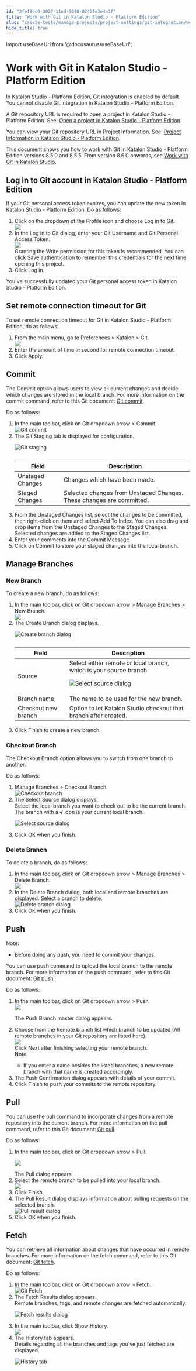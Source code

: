 ```yaml
---
id: "2fef8ec0-3027-11ed-9930-0242fe3e4a3f"
title: "Work with Git in Katalon Studio - Platform Edition"
slug: "create-tests/manage-projects/project-settings/git-integration/work-with-git-in-katalon-studio---platform-edition"
hide_title: true
---
```

import useBaseUrl from '@docusaurus/useBaseUrl';


# <a id="id-23ce7549" class="anchor_top_offset"/><a id="ariaid-title1" class="anchor_top_offset"/>Work with Git in <span xmlns="http://www.w3.org/1999/xhtml" className="ph">Katalon Studio - Platform Edition</span> 

<p xmlns="http://www.w3.org/1999/xhtml" className="p">In <span className="ph">Katalon Studio - Platform Edition</span>, Git integration is enabled by default. You cannot disable Git integration in <span className="ph">Katalon Studio - Platform Edition</span>.</p> 
<p xmlns="http://www.w3.org/1999/xhtml" className="p">A Git repository URL is required to open a project in <span className="ph">Katalon Studio - Platform Edition</span>. See: <a className="xref" href="/create-tests/manage-projects/manage-test-projects/open-a-test-project-in-katalon-studio---platform-edition#task-8931">Open a project in Katalon Studio - Platform Edition</a>.</p> 
<p xmlns="http://www.w3.org/1999/xhtml" className="p">You can view your Git repository URL in <span className="ph uicontrol">Project Information</span>. See: <a className="xref" href="/create-tests/manage-projects/project-settings/view-and-edit-your-project-information-in-katalon-studio#concept-1a822743">Project Information in Katalon Studio - Platform Edition</a>.</p> 
<p xmlns="http://www.w3.org/1999/xhtml" className="p">This document shows you how to work with Git in <span className="ph">Katalon Studio - Platform Edition</span> versions 8.5.0 and 8.5.5. From version 8.6.0 onwards, see <a className="xref" href="/create-tests/manage-projects/project-settings/git-integration/work-with-git-in-katalon-studio">Work with Git in Katalon Studio</a>.</p> 

## <a id="task-7394" class="anchor_top_offset"/>Log in to Git account in <span xmlns="http://www.w3.org/1999/xhtml" className="ph">Katalon Studio - Platform Edition</span> 

<section xmlns="http://www.w3.org/1999/xhtml" className="section context"><p className="p">If your Git personal access token expires, you can update the new token in <span className="ph">Katalon Studio - Platform Edition</span>. Do as follows:</p></section> 
<ol xmlns="http://www.w3.org/1999/xhtml" className="ol steps"><li className="li step stepexpand"><span className="ph cmd">Click on the dropdown of the <span className="ph uicontrol">Profile</span> icon and choose <span className="ph uicontrol">Log in to Git</span>.</span><div className="itemgroup info"><img className="image" width={400} src={useBaseUrl("/e315f4a0-302a-11ed-9930-0242fe3e4a3f.png")} /></div></li><li className="li step stepexpand"><span className="ph cmd">In the <span className="ph uicontrol">Log in to Git</span> dialog, enter your Git <span className="ph uicontrol">Username</span> and Git <span className="ph uicontrol">Personal Access Token</span>.</span><div className="itemgroup info"><img className="image" width={500} src={useBaseUrl("/fddfac00-3029-11ed-9930-0242fe3e4a3f.png")} /></div><div className="itemgroup info">Granting the Write permission for this token is recommended. You can click <span className="ph uicontrol">Save authentication</span> to remember this credentials for the next time opening this project.</div></li><li className="li step stepexpand"><span className="ph cmd">Click <span className="ph uicontrol">Log in</span>.</span></li></ol> 
<section xmlns="http://www.w3.org/1999/xhtml" className="section result">You've successfully updated your Git personal access token in <span className="ph">Katalon Studio - Platform Edition</span>.</section> 

## <a id="task-6174" class="anchor_top_offset"/>Set remote connection timeout for Git

<section xmlns="http://www.w3.org/1999/xhtml" className="section context">To set remote connection timeout for Git in <span className="ph">Katalon Studio - Platform Edition</span>, do as follows:</section> 
<ol xmlns="http://www.w3.org/1999/xhtml" className="ol steps"><li className="li step stepexpand"><span className="ph cmd">From the main menu, go to <span className="ph uicontrol">Preferences</span> &gt; <span className="ph uicontrol">Katalon</span> &gt; <span className="ph uicontrol">Git</span>.</span><div className="itemgroup info"><img className="image" width={700} src={useBaseUrl("/e76e1510-3033-11ed-9930-0242fe3e4a3f.png")} /></div></li><li className="li step stepexpand"><span className="ph cmd">Enter the amount of time in second for remote connection timeout.</span></li><li className="li step stepexpand"><span className="ph cmd">Click <span className="ph uicontrol">Apply</span>.</span></li></ol> 

## <a id="task-6073" class="anchor_top_offset"/>Commit

<section xmlns="http://www.w3.org/1999/xhtml" className="section context"><p className="p">The <span className="ph uicontrol">Commit</span> option allows users to view all current changes and decide which changes are stored in the local branch. For more information on the commit command, refer to this Git document: <a className="xref j-external-link" href="https://git-scm.com/docs/git-commit" target="_blank">Git commit</a>.</p>Do as follows:</section> 
<ol xmlns="http://www.w3.org/1999/xhtml" className="ol steps"><li className="li step stepexpand"><span className="ph cmd">In the main toolbar, click on <span className="ph uicontrol">Git</span> dropdown arrow &gt; <span className="ph uicontrol">Commit</span>.</span><div className="itemgroup stepxmp"><img className="image" width={250} src={useBaseUrl("/2fd25360-3404-11ed-9930-0242fe3e4a3f.png")} alt="Git commit" /></div></li><li className="li step stepexpand"><span className="ph cmd">The <span className="ph uicontrol">Git Staging</span> tab is displayed for configuration.</span><div className="itemgroup stepresult"><p className="p"><img className="image" width={700} src={useBaseUrl("/9217cdb0-22b2-11ed-9930-0242fe3e4a3f.png")} alt="Git staging" /></p><table className="table anchor_top_offset" id="task-6073__ec8917c9-7d41-436b-93b8-aca247660cf2"><caption /><colgroup><col style={{width: '50%'}} /><col style={{width: '50%'}} /></colgroup><thead className="thead"><tr className><th className="entry anchor_top_offset" id="task-6073__ec8917c9-7d41-436b-93b8-aca247660cf2__entry__1">Field</th><th className="entry anchor_top_offset" id="task-6073__ec8917c9-7d41-436b-93b8-aca247660cf2__entry__2">Description</th></tr></thead><tbody className="tbody"><tr className><td className="entry" headers="task-6073__ec8917c9-7d41-436b-93b8-aca247660cf2__entry__1 task-6073__ec8917c9-7d41-436b-93b8-aca247660cf2__entry__2 ">Unstaged Changes</td><td className="entry" headers="task-6073__ec8917c9-7d41-436b-93b8-aca247660cf2__entry__1 task-6073__ec8917c9-7d41-436b-93b8-aca247660cf2__entry__2 ">Changes which have been made.</td></tr><tr className><td className="entry" headers="task-6073__ec8917c9-7d41-436b-93b8-aca247660cf2__entry__1 task-6073__ec8917c9-7d41-436b-93b8-aca247660cf2__entry__2 ">Staged Changes</td><td className="entry" headers="task-6073__ec8917c9-7d41-436b-93b8-aca247660cf2__entry__1 task-6073__ec8917c9-7d41-436b-93b8-aca247660cf2__entry__2 ">Selected changes from Unstaged Changes. These changes are committed.</td></tr></tbody></table></div></li><li className="li step stepexpand"><span className="ph cmd">From the <span className="ph uicontrol">Unstaged Changes</span> list, select the changes to be committed, then right-click on them and select <span className="ph uicontrol">Add To Index</span>. You can also drag and drop items from the Unstaged Changes to the Staged Changes.</span><div className="itemgroup stepresult">Selected changes are added to the <span className="ph uicontrol">Staged Changes</span> list.</div></li><li className="li step stepexpand"><span className="ph cmd">Enter your comments into the <span className="ph uicontrol">Commit Message</span>.</span></li><li className="li step stepexpand"><span className="ph cmd">Click on <span className="ph uicontrol">Commit</span> to store your staged changes into the local branch.</span></li></ol> 
    

## <a id="id_8-12ac7b4e" class="anchor_top_offset"/>Manage Branches

    
              

### <a id="task-4703" class="anchor_top_offset"/>New Branch

<section xmlns="http://www.w3.org/1999/xhtml" className="section context">To create a new branch, do as follows:</section> 
<ol xmlns="http://www.w3.org/1999/xhtml" className="ol steps"><li className="li step stepexpand"><span className="ph cmd">In the main toolbar, click on <span className="ph uicontrol">Git</span>  dropdown arrow &gt;  <span className="ph uicontrol">Manage         Branches</span> &gt; <span className="ph uicontrol">New Branch</span>.</span><div className="itemgroup stepresult"><img className="image" width={300} src={useBaseUrl("/d7ef6f60-3404-11ed-9930-0242fe3e4a3f.png")} /></div></li><li className="li step stepexpand"><span className="ph cmd">The <span className="ph uicontrol">Create Branch</span> dialog displays.</span><div className="itemgroup stepresult"><p className="p"><img className="image" width={500} src={useBaseUrl("/9212ebb0-22b2-11ed-9930-0242fe3e4a3f.png")} alt="Create branch dialog" /></p><table className="table anchor_top_offset" id="task-4703__21342236-fb67-4311-b76b-c7190742baec"><caption /><colgroup><col style={{width: '50%'}} /><col style={{width: '50%'}} /></colgroup><thead className="thead"><tr className><th className="entry anchor_top_offset" id="task-4703__21342236-fb67-4311-b76b-c7190742baec__entry__1">Field</th><th className="entry anchor_top_offset" id="task-4703__21342236-fb67-4311-b76b-c7190742baec__entry__2">Description</th></tr></thead><tbody className="tbody"><tr className><td className="entry" headers="task-4703__21342236-fb67-4311-b76b-c7190742baec__entry__1 task-4703__21342236-fb67-4311-b76b-c7190742baec__entry__2 ">Source</td><td className="entry" headers="task-4703__21342236-fb67-4311-b76b-c7190742baec__entry__1 task-4703__21342236-fb67-4311-b76b-c7190742baec__entry__2 ">Select either remote or local branch, which is your source               branch.<p className="p"><img className="image" width={500} src={useBaseUrl("/9211da40-22b2-11ed-9930-0242fe3e4a3f.png")} alt="Select source dialog" /></p></td></tr><tr className><td className="entry" headers="task-4703__21342236-fb67-4311-b76b-c7190742baec__entry__1 task-4703__21342236-fb67-4311-b76b-c7190742baec__entry__2 ">Branch name</td><td className="entry" headers="task-4703__21342236-fb67-4311-b76b-c7190742baec__entry__1 task-4703__21342236-fb67-4311-b76b-c7190742baec__entry__2 ">The name to be used for the new branch.</td></tr><tr className><td className="entry" headers="task-4703__21342236-fb67-4311-b76b-c7190742baec__entry__1 task-4703__21342236-fb67-4311-b76b-c7190742baec__entry__2 ">Checkout new branch</td><td className="entry" headers="task-4703__21342236-fb67-4311-b76b-c7190742baec__entry__1 task-4703__21342236-fb67-4311-b76b-c7190742baec__entry__2 ">Option to let <span className="ph">Katalon Studio</span> checkout that branch after               created.</td></tr></tbody></table></div></li><li className="li step stepexpand"><span className="ph cmd">Click <span className="ph uicontrol">Finish</span> to create a new branch.</span></li></ol> 

### <a id="task-4637" class="anchor_top_offset"/>Checkout Branch

<section xmlns="http://www.w3.org/1999/xhtml" className="section context">The <span className="ph uicontrol">Checkout Branch</span> option allows you to switch   from one branch to another.<p className="p">Do as follows:</p></section> 
<ol xmlns="http://www.w3.org/1999/xhtml" className="ol steps"><li className="li step stepexpand"><span className="ph cmd"><span className="ph uicontrol">Manage         Branches</span> &gt; <span className="ph uicontrol">Checkout Branch</span>.</span><div className="itemgroup stepresult"><img className="image" width={300} src={useBaseUrl("/920ef410-22b2-11ed-9930-0242fe3e4a3f.png")} alt="Checkout branch" /></div></li><li className="li step stepexpand"><span className="ph cmd">The <span className="ph uicontrol">Select Source</span> dialog displays.</span><div className="itemgroup stepresult">Select the       local branch you want to check out to be the current branch. The       branch with a <strong className="ph b">√</strong> icon is your current local       branch.<p className="p"><img className="image" width={500} src={useBaseUrl("/920dbb90-22b2-11ed-9930-0242fe3e4a3f.png")} alt="Select source dialog" /></p></div></li><li className="li step stepexpand"><span className="ph cmd">Click <span className="ph uicontrol">OK</span> when you finish.</span></li></ol> 

### <a id="task-6492" class="anchor_top_offset"/>Delete Branch

<section xmlns="http://www.w3.org/1999/xhtml" className="section context">To delete a branch, do as follows:</section> 
<ol xmlns="http://www.w3.org/1999/xhtml" className="ol steps"><li className="li step stepexpand"><span className="ph cmd">In the main toolbar, click on <span className="ph uicontrol">Git</span>  dropdown arrow &gt;  <span className="ph uicontrol">Manage         Branches</span> &gt; <span className="ph uicontrol">Delete Branch</span>.</span><div className="itemgroup stepresult"><img className="image" width={300} src={useBaseUrl("/920b71a0-22b2-11ed-9930-0242fe3e4a3f.png")} /></div></li><li className="li step stepexpand"><span className="ph cmd">In the <span className="ph uicontrol">Delete Branch</span> dialog, both local and remote branches are displayed.       Select a branch to delete.</span><div className="itemgroup stepresult"><img className="image" width={500} src={useBaseUrl("/91e2db00-22b2-11ed-9930-0242fe3e4a3f.png")} alt="Delete branch dialog" /></div></li><li className="li step stepexpand"><span className="ph cmd">Click <span className="ph uicontrol">OK</span> when you finish.</span></li></ol> 

## <a id="task-7888" class="anchor_top_offset"/>Push

<section xmlns="http://www.w3.org/1999/xhtml" className="section context"><div className="note note note_note"><span className="note__title">Note:</span> <ul className="ul"><li className="li">Before doing any push, you need to commit your changes.</li></ul></div>You can use push command to upload the local branch to the remote branch. For more information on the push command, refer to this Git document: <a className="xref j-external-link" href="https://git-scm.com/docs/git-push" target="_blank">Git push</a>.<p className="p">Do as follows:</p></section> 
<ol xmlns="http://www.w3.org/1999/xhtml" className="ol steps"><li className="li step stepexpand"><span className="ph cmd">In the main toolbar, click on <span className="ph uicontrol">Git</span>  dropdown arrow &gt;       <span className="ph uicontrol">Push</span>.</span><div className="itemgroup stepresult"><img className="image" width={250} src={useBaseUrl("/f4f6f6e0-3405-11ed-9930-0242fe3e4a3f.png")} /><p className="p">The <span className="ph uicontrol">Push Branch master</span> dialog appears.</p></div></li><li className="li step stepexpand"><span className="ph cmd">Choose from the <span className="ph uicontrol">Remote branch</span> list which branch to be updated (All remote branches in your Git repository are listed here).</span><div className="itemgroup stepresult"><img className="image" width={500} src={useBaseUrl("/91fa3390-22b2-11ed-9930-0242fe3e4a3f.png")} /><div className="p">Click <span className="ph uicontrol">Next</span> after finishing selecting your remote branch.<div className="note note note_note"><span className="note__title">Note:</span> <ul className="ul"><li className="li">If you enter a  name besides the listed branches, a new remote branch with that name is created accordingly.</li></ul></div></div></div></li><li className="li step stepexpand"><span className="ph cmd">The <span className="ph uicontrol">Push Confirmation</span> dialog appears with details of your commit.</span></li><li className="li step stepexpand"><span className="ph cmd">Click <span className="ph uicontrol">Finish</span> to push your commits to the remote repository.</span></li></ol> 

## <a id="task-5022" class="anchor_top_offset"/>Pull

<section xmlns="http://www.w3.org/1999/xhtml" className="section context">You can use the pull command to incorporate changes from a remote repository into the current   branch. For more information on the pull command, refer to this Git   document: <a className="xref j-external-link" href="https://git-scm.com/docs/git-pull" target="_blank">Git pull</a>.<p className="p">Do as follows:</p></section> 
<ol xmlns="http://www.w3.org/1999/xhtml" className="ol steps"><li className="li step stepexpand"><span className="ph cmd">In the main toolbar, click on <span className="ph uicontrol">Git</span>  dropdown arrow &gt;       <span className="ph uicontrol">Pull</span>.</span><div className="itemgroup stepresult"><p className="p"><img className="image" width={250} src={useBaseUrl("/d9edbaf0-3405-11ed-9930-0242fe3e4a3f.png")} /></p>The <span className="ph uicontrol">Pull</span> dialog appears. </div></li><li className="li step stepexpand"><span className="ph cmd">Select the remote branch to       be pulled into your local branch.</span><div className="itemgroup stepresult"><img className="image" width={500} src={useBaseUrl("/91ffd8e0-22b2-11ed-9930-0242fe3e4a3f.png")} /></div></li><li className="li step stepexpand"><span className="ph cmd">Click <span className="ph uicontrol">Finish</span>.</span></li><li className="li step stepexpand"><span className="ph cmd">The <span className="ph uicontrol">Pull Result</span> dialog displays information about       pulling requests on the selected branch.</span><div className="itemgroup stepresult"><img className="image" width={350} src={useBaseUrl("/91fe5240-22b2-11ed-9930-0242fe3e4a3f.png")} alt="Pull result dialog" /></div></li><li className="li step stepexpand"><span className="ph cmd">Click <span className="ph uicontrol">OK</span> when you finish.</span></li></ol> 

## <a id="task-5281" class="anchor_top_offset"/>Fetch

<section xmlns="http://www.w3.org/1999/xhtml" className="section context">You can retrieve all information about changes that have occurred in   remote branches. For more information on the fetch command, refer   to this Git document: <a className="xref j-external-link" href="https://git-scm.com/docs/git-fetch" target="_blank">Git fetch</a>.<p className="p">Do as follows:</p></section> 
<ol xmlns="http://www.w3.org/1999/xhtml" className="ol steps"><li className="li step stepexpand"><span className="ph cmd">In the main toolbar, click on <span className="ph uicontrol">Git</span>  dropdown arrow &gt; <span className="ph uicontrol">Fetch</span>.</span><div className="itemgroup stepresult"><img className="image" width={250} src={useBaseUrl("/942348c0-3403-11ed-9930-0242fe3e4a3f.png")} alt="Git Fetch" /></div></li><li className="li step stepexpand"><span className="ph cmd">The <span className="ph uicontrol">Fetch Results</span> dialog appears.</span><div className="itemgroup stepresult">Remote branches, tags, and remote changes are fetched       automatically.<p className="p"><img className="image" width={500} src={useBaseUrl("/91dd83d0-22b2-11ed-9930-0242fe3e4a3f.png")} alt="Fetch results dialog" /></p></div></li><li className="li step stepexpand"><span className="ph cmd">In the main toolbar, click <span className="ph uicontrol">Show History</span>.</span><div className="itemgroup stepresult"><img className="image" width={250} src={useBaseUrl("/cfc42d40-3403-11ed-9930-0242fe3e4a3f.png")} /></div></li><li className="li step stepexpand"><span className="ph cmd">The <span className="ph uicontrol">History</span> tab appears.</span><div className="itemgroup stepresult">Details regarding all the branches and tags you've just fetched       are displayed.<p className="p"><img className="image" width={750} src={useBaseUrl("/921e0f40-22b2-11ed-9930-0242fe3e4a3f.png")} alt="History tab" /></p></div></li></ol> 

